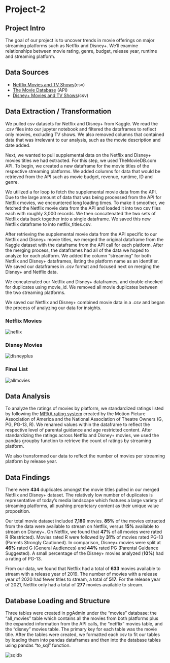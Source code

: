 # Project-2

## Project Intro
The goal of our project is to uncover trends in movie offerings on major streaming platforms such as Netflix and Disney+. We’ll examine relationships between movie rating, genre, budget, release year, runtime and streaming platform.

## Data Sources
- [Netflix Movies and TV Shows](https://www.kaggle.com/datasets/shivamb/netflix-shows)(csv)
- [The Movie Database](https://www.themoviedb.org/) (API)
- [Disney+ Movies and TV Shows](https://www.kaggle.com/datasets/shivamb/disney-movies-and-tv-shows)(csv)

## Data Extraction / Transformation

We pulled csv datasets for Netflix and Disney+ from Kaggle. We read the .csv files into our jupyter notebook and filtered the dataframes to reflect only movies, excluding TV shows. We also removed columns that contained data that was irrelevant to our analysis, such as the movie description and date added. 
 
Next, we wanted to pull supplemental data on the Netflix and Disney+ movies titles we had extracted. For this step, we used TheMovieDB.com API. To begin, we created a new dataframe for the movie titles of the respective streaming platforms. We added columns for data that would be retrieved from the API such as movie budget, revenue, runtime, ID and genre.
 
We utilized a for loop to fetch the supplemental movie data from the API. Due to the large amount of data that was being processed from the API for Netflix movies, we encountered long loading times. To make it smoother, we fetched the Netflix movie data from the API and loaded it into two csv files each with roughly 3,000 records. We then concatenated the two sets of Netflix data back together into a single dataframe. We saved this new Netflix dataframe to into netflix_titles.csv.
 
After retrieving the supplemental movie data from the API specific to our Netflix and Disney+ movie titles, we merged the original dataframe from the Kaggle dataset with the dataframe from the API call for each platform. After the merging process, the dataframes had all of the data we hoped to analyze for each platform. We added the column “streaming” for both Netflix and Disney+ dataframes, listing the platform name as an identifier. We saved our dataframes in .csv format and focused next on merging the Disney+ and Netflix data.
 
We concatenated our Netflix and Disney+ dataframes, and double checked for duplicates using movie_id. We removed all movie duplicates between the two streaming platforms. 
 
We saved our Netflix and Disney+ combined movie data in a .csv and began the process of analyzing our data for insights.

### Netflix Movies

![neflix](https://user-images.githubusercontent.com/112960489/206596118-c36d193d-49b7-4d6a-8ddc-d6660707d3ab.png)

### Disney Movies

![disneyplus](https://user-images.githubusercontent.com/112960489/206596138-760c2df3-1fd9-4f8e-99e4-73e52c794b05.png)

### Final List

![allmovies](https://user-images.githubusercontent.com/112960489/206596135-ab837f70-2617-4e1d-9fea-7b22b0fe4401.png)

## Data Analysis

To analyze the ratings of movies by platform, we standardized ratings listed by following the [MPAA rating system](http://motionpictures.org/film-ratings/) created by the Motion Picture Association of America and the National Association of Theatre Owners (G, PG, PG-13, R). We renamed values within the dataframe to reflect the respective level of parental guidance and age restricted content. After standardizing the ratings across Netflix and Disney+ movies, we used the pandas groupby function to retrieve the count of ratings by streaming platform.

We also transformed our data to reflect the number of movies per streaming platform by release year. 

## Data Findings

There were **434** duplicates amongst the movie titles pulled in our merged Netflix and Disney+ dataset. The relatively low number of duplicates is representative of today’s media landscape which features a large variety of streaming platforms, all pushing proprietary content as their unique value proposition. 

Our total movie dataset included **7,180** movies. **85%** of the movies extracted from the data were available to stream on Netflix, versus **15%** available to stream on Disney+. On Netflix, we found that **47%** of all movies were rated R (Restricted). Movies rated R were followed by **31%** of movies rated PG-13 (Parents Strongly Cautioned). In comparison, Disney+ movies were split at **46%** rated G (General Audiences) and **44%** rated PG (Parental Guidance Suggested). A small percentage of the Disney+ movies analyzed (**10%**) had a rating of PG-13.

From our data, we found that Netflix had a total of **633** movies available to stream with a release year of 2019. The number of movies with a release year of 2020 had fewer titles to stream, a total of **517**. For the release year of 2021, Netflix only had a total of **277** movies available to stream.

## Database Loading and Structure

Three tables were created in pgAdmin under the “movies” database: the “all_movies” table which contains all the movies from both platforms plus the expanded information from the API calls, the “netflix” movies table, and the “disney” movies table. The primary key for each table was the movie title. After the tables were created, we formatted each csv to fit our tables by loading them into pandas dataframes and then into the database tables using pandas “to_sql” function. 

![sqldb](https://user-images.githubusercontent.com/112960489/206597415-66fe0a3e-9a08-40c5-b451-c97835363414.png)
